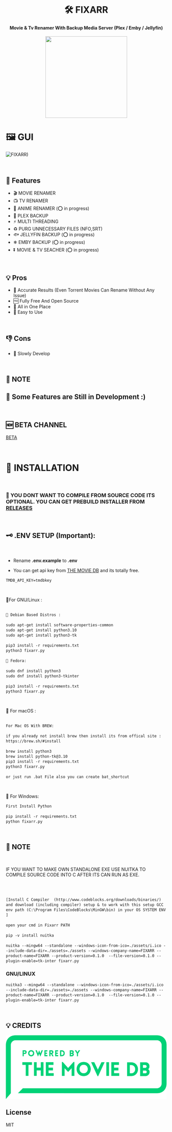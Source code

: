<h1 align="center"> 🛠️ FIXARR  </h1>

<h4 align="center"> Movie & Tv Renamer With Backup Media Server (Plex / Emby / Jellyfin)</h4>

<p style="text-align:center;" align="center">
  <img align="center" src="https://cdn.staticaly.com/gh/sachinsenal0x64/picx-images-hosting@master/logov2.5sr31yyd76w0.png" width="256px" height="256px"/>
</p>

# 🖼️ GUI

![FIXARR)](https://cdn.staticaly.com/gh/sachinsenal0x64/picx-images-hosting@master/fixarr-ui.dkw2033foqo.png)

<br>

## 🚀 Features

- 🎬 MOVIE RENAMER
- 📺 TV RENAMER
- 👧 ANIME RENAMER (⭕ in progress)
- 🔺 PLEX BACKUP
- ⚡️ MULTI THREADING
- ♻ PURG UNNECESSARY FILES (NFO,SRT)
- 🐟 JELLYFIN BACKUP (⭕ in progress)
- ❄ EMBY BACKUP (⭕ in progress)
- ⏬ MOVIE & TV SEACHER (⭕ in progress)

<br>

## 💡 Pros

- 🍕 Accurate Results (Even Torrent Movies Can Rename Without Any Issue)
- 🆓 Fully Free And Open Source
- 🧰 All in One Place
- 🧾 Easy to Use

<br>

## 👎 Cons

- 🐌 Slowly Develop

<br>

## 🏮 NOTE

## 🚀 Some Features are Still in Development :)


<br>


## 🆕 BETA CHANNEL

[BETA](https://github.com/sachinsenal0x64/FIXARR)


<br>

# 📐 INSTALLATION

<br>


### 🏮 YOU DONT WANT TO COMPILE FROM SOURCE CODE ITS OPTIONAL. YOU CAN GET PREBUILD INSTALLER FROM [RELEASES](https://github.com/sachinsenal0x64/FIXARR/releases)



<br>

## 🗝 .ENV SETUP (Important):

<br>

- Rename **.env.example** to **.env**
  
- You can get api key from [THE MOVIE DB](https://www.themoviedb.org/settings/api?language=en-US) and its totally free.

```
TMDB_API_KEY=tmdbkey
```

<br>

🐧For GNU/Linux :

```Terminal

🐧 Debian Based Distros :

sudo apt-get install software-properties-common
sudo apt-get install python3.10
sudo apt-get install python3-tk

pip3 install -r requirements.txt
python3 fixarr.py

🐧 Fedora:

sudo dnf install python3
sudo dnf install python3-tkinter

pip3 install -r requirements.txt
python3 fixarr.py

```

<br>

🍎 For macOS :

```Terminal

For Mac OS With BREW:

if you already not install brew then install its from offical site : https://brew.sh/#install 

brew install python3
brew install python-tk@3.10
pip3 install -r requirements.txt
python3 fixarr.py

or just run .bat File also you can create bat_shortcut
```

<br>

🚪 For Windows:

```CMD
First Install Python  

pip install -r requirements.txt
python fixarr.py
```

<br>

## 🏮 NOTE

<br>

IF YOU WANT TO MAKE OWN STANDALONE EXE USE NUITKA TO COMPILE SOURCE CODE INTO C AFTER ITS CAN RUN AS EXE.

<br>

```compile

[Install C Compiler  (http://www.codeblocks.org/downloads/binaries/) and download (including compiler) setup & to work with this setup GCC env path (C:\Program Files\CodeBlocks\MinGW\bin) in your OS SYSTEM ENV ] 

open your cmd in Fixarr PATH

pip -v install nuitka 

nuitka --mingw64 --standalone --windows-icon-from-ico=./assets/i.ico --include-data-dir=./assets=./assets --windows-company-name=FIXARR --product-name=FIXARR --product-version=0.1.0  --file-version=0.1.0 --plugin-enable=tk-inter fixarr.py

```
### GNU/LINUX


```
nuitka3 --mingw64 --standalone --windows-icon-from-ico=./assets/i.ico --include-data-dir=./assets=./assets --windows-company-name=FIXARR --product-name=FIXARR --product-version=0.1.0  --file-version=0.1.0 --plugin-enable=tk-inter fixarr.py

```


<br>

## 💡 CREDITS

<p style="text-align:center;" align="center">
   <a href="https://www.themoviedb.org">
  <img align="center" src="https://github.com/FIXARR/FIXARR/blob/279c46c7744bfdbb2e99dd802637cea65d2fdc3d/assets/tmdb.svg" height="200"/>
   </a>
</p>

## License

MIT
